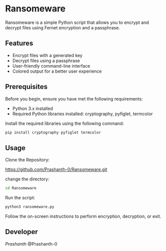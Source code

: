# Ransomeware


Ransomeware is a simple Python script that allows you to encrypt and decrypt files using Fernet encryption and a passphrase.

## Features

- Encrypt files with a generated key
- Decrypt files using a passphrase
- User-friendly command-line interface
- Colored output for a better user experience

## Prerequisites

Before you begin, ensure you have met the following requirements:

- Python 3.x installed
- Required Python libraries installed: cryptography, pyfiglet, termcolor

Install the required libraries using the following command:

```bash
pip install cryptography pyfiglet termcolor 
```

## Usage

Clone the Repository:

https://github.com/Prashanth-0/Ransomeware.git

change the directory:
```bash
cd Ransomeware
```

Run the script:
```bash
python3 ransomeware.py
```

Follow the on-screen instructions to perform encryption, decryption, or exit.

## Developer

_Prashanth_ @Prashanth-0

